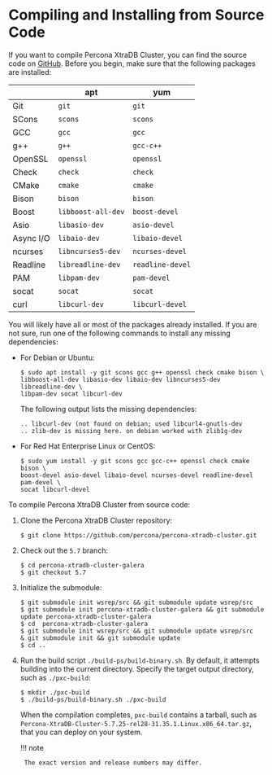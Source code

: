 # Compiling and Installing from Source Code

If you want to compile Percona XtraDB Cluster, you can find the source code on
[GitHub](https://github.com/percona/percona-xtradb-cluster).
Before you begin, make sure that the following packages are installed:

|           | apt                  | yum                |
| --------- | -------------------- | ------------------ |
| Git       | ``git``              | ``git``            |
| SCons     | ``scons``            | ``scons``          |
| GCC       | ``gcc``              | ``gcc``            |
| g++       | ``g++``              | ``gcc-c++``        |
| OpenSSL   | ``openssl``          | ``openssl``        |
| Check     | ``check``            | ``check``          |
| CMake     | ``cmake``            | ``cmake``          |
| Bison     | ``bison``            | ``bison``          |
| Boost     | ``libboost-all-dev`` | ``boost-devel``    |
| Asio      | ``libasio-dev``      | ``asio-devel``     |
| Async I/O | ``libaio-dev``       | ``libaio-devel``   |
| ncurses   | ``libncurses5-dev``  | ``ncurses-devel``  |
| Readline  | ``libreadline-dev``  | ``readline-devel`` |
| PAM       | ``libpam-dev``       | ``pam-devel``      |
| socat     | ``socat``            | ``socat``          |
| curl      | ``libcurl-dev``      | ``libcurl-devel``  |

You will likely have all or most of the packages already installed. If you are
not sure, run one of the following commands to install any missing
dependencies:

* For Debian or Ubuntu:

  ```shell
  $ sudo apt install -y git scons gcc g++ openssl check cmake bison \
  libboost-all-dev libasio-dev libaio-dev libncurses5-dev libreadline-dev \
  libpam-dev socat libcurl-dev
  ```

  The following output lists the missing dependencies:

  ```text
  .. libcurl-dev (not found on debian; used libcurl4-gnutls-dev
  .. zlib-dev is missing here. on debian worked with zlib1g-dev
  ```

* For Red Hat Enterprise Linux or CentOS:

  ```shell
  $ sudo yum install -y git scons gcc gcc-c++ openssl check cmake bison \
  boost-devel asio-devel libaio-devel ncurses-devel readline-devel pam-devel \
  socat libcurl-devel
  ```

To compile Percona XtraDB Cluster from source code:

1. Clone the Percona XtraDB Cluster repository:

    ```shell
    $ git clone https://github.com/percona/percona-xtradb-cluster.git
    ```

2. Check out the `5.7` branch:

    ```shell
    $ cd percona-xtradb-cluster-galera
    $ git checkout 5.7
    ```

3. Initialize the submodule:

    ```shell
    $ git submodule init wsrep/src && git submodule update wsrep/src
    $ git submodule init percona-xtradb-cluster-galera && git submodule update percona-xtradb-cluster-galera
    $ cd  percona-xtradb-cluster-galera
    $ git submodule init wsrep/src && git submodule update wsrep/src
    & git submodule init && git submodule update
    $ cd ..
    ```

4. Run the build script `./build-ps/build-binary.sh`.
    By default, it attempts building into the current directory. Specify
    the target output directory, such as `./pxc-build`:

    ```shell
    $ mkdir ./pxc-build
    $ ./build-ps/build-binary.sh ./pxc-build
    ```

    When the compilation completes, `pxc-build` contains a tarball, such as `Percona-XtraDB-Cluster-5.7.25-rel28-31.35.1.Linux.x86_64.tar.gz`, that you can deploy on your system.

    !!! note

        The exact version and release numbers may differ. 

